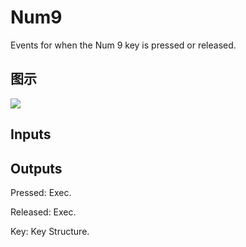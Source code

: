 # Num9

Events for when the Num 9 key is pressed or released.

## 图示

![]($-20221218-19262214.png)

## Inputs

## Outputs

Pressed: Exec.

Released: Exec.

Key: Key Structure.

